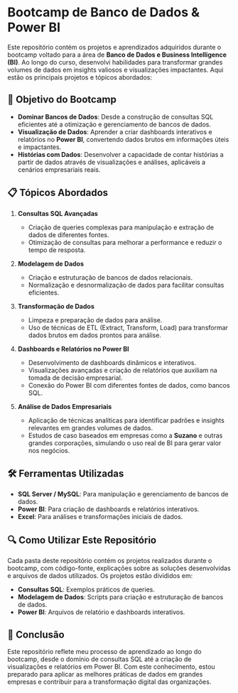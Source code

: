 # Bootcamp de Banco de Dados & Power BI

Este repositório contém os projetos e aprendizados adquiridos durante o bootcamp voltado para a área de **Banco de Dados e Business Intelligence (BI)**. Ao longo do curso, desenvolvi habilidades para transformar grandes volumes de dados em insights valiosos e visualizações impactantes. Aqui estão os principais projetos e tópicos abordados:

## 🚀 Objetivo do Bootcamp
- **Dominar Bancos de Dados**: Desde a construção de consultas SQL eficientes até a otimização e gerenciamento de bancos de dados.
- **Visualização de Dados**: Aprender a criar dashboards interativos e relatórios no **Power BI**, convertendo dados brutos em informações úteis e impactantes.
- **Histórias com Dados**: Desenvolver a capacidade de contar histórias a partir de dados através de visualizações e análises, aplicáveis a cenários empresariais reais.

## 📋 Tópicos Abordados
1. **Consultas SQL Avançadas**
   - Criação de queries complexas para manipulação e extração de dados de diferentes fontes.
   - Otimização de consultas para melhorar a performance e reduzir o tempo de resposta.

2. **Modelagem de Dados**
   - Criação e estruturação de bancos de dados relacionais.
   - Normalização e desnormalização de dados para facilitar consultas eficientes.
  
3. **Transformação de Dados**
   - Limpeza e preparação de dados para análise.
   - Uso de técnicas de ETL (Extract, Transform, Load) para transformar dados brutos em dados prontos para análise.

4. **Dashboards e Relatórios no Power BI**
   - Desenvolvimento de dashboards dinâmicos e interativos.
   - Visualizações avançadas e criação de relatórios que auxiliam na tomada de decisão empresarial.
   - Conexão do Power BI com diferentes fontes de dados, como bancos SQL.

5. **Análise de Dados Empresariais**
   - Aplicação de técnicas analíticas para identificar padrões e insights relevantes em grandes volumes de dados.
   - Estudos de caso baseados em empresas como a **Suzano** e outras grandes corporações, simulando o uso real de BI para gerar valor nos negócios.

## 🛠️ Ferramentas Utilizadas
- **SQL Server / MySQL**: Para manipulação e gerenciamento de bancos de dados.
- **Power BI**: Para criação de dashboards e relatórios interativos.
- **Excel**: Para análises e transformações iniciais de dados.
  
## 🔍 Como Utilizar Este Repositório
Cada pasta deste repositório contém os projetos realizados durante o bootcamp, com código-fonte, explicações sobre as soluções desenvolvidas e arquivos de dados utilizados. Os projetos estão divididos em:
- **Consultas SQL**: Exemplos práticos de queries.
- **Modelagem de Dados**: Scripts para criação e estruturação de bancos de dados.
- **Power BI**: Arquivos de relatório e dashboards interativos.

## 📝 Conclusão
Este repositório reflete meu processo de aprendizado ao longo do bootcamp, desde o domínio de consultas SQL até a criação de visualizações e relatórios em Power BI. Com este conhecimento, estou preparado para aplicar as melhores práticas de dados em grandes empresas e contribuir para a transformação digital das organizações.
